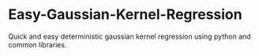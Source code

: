 # Easy-Gaussian-Kernel-Regression
Quick and easy deterministic gaussian kernel regression using python and common libraries.
